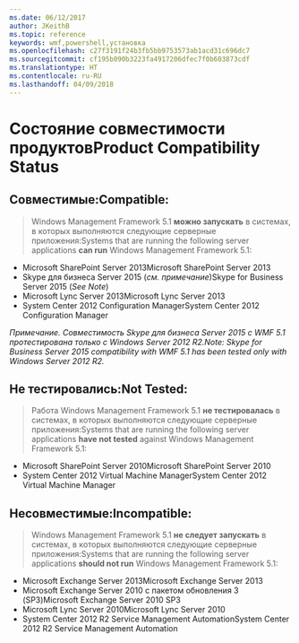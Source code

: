 ```yaml
---
ms.date: 06/12/2017
author: JKeithB
ms.topic: reference
keywords: wmf,powershell,установка
ms.openlocfilehash: c27f3191f24b3fb5bb9753573ab1acd31c696dc7
ms.sourcegitcommit: cf195b090b3223fa4917206dfec7f0b603873cdf
ms.translationtype: HT
ms.contentlocale: ru-RU
ms.lasthandoff: 04/09/2018
---
```

# <a name="product-compatibility-status"></a><span data-ttu-id="d5126-102">Состояние совместимости продуктов</span><span class="sxs-lookup"><span data-stu-id="d5126-102">Product Compatibility Status</span></span>

## <a name="compatible"></a><span data-ttu-id="d5126-103">Совместимые:</span><span class="sxs-lookup"><span data-stu-id="d5126-103">Compatible:</span></span>
> <span data-ttu-id="d5126-104">Windows Management Framework 5.1 **можно запускать** в системах, в которых выполняются следующие серверные приложения:</span><span class="sxs-lookup"><span data-stu-id="d5126-104">Systems that are running the following server applications **can run** Windows Management Framework 5.1:</span></span>

- <span data-ttu-id="d5126-105">Microsoft SharePoint Server 2013</span><span class="sxs-lookup"><span data-stu-id="d5126-105">Microsoft SharePoint Server 2013</span></span>
- <span data-ttu-id="d5126-106">Skype для бизнеса Server 2015 (_см. примечание_)</span><span class="sxs-lookup"><span data-stu-id="d5126-106">Skype for Business Server 2015 (_See Note_)</span></span>
- <span data-ttu-id="d5126-107">Microsoft Lync Server 2013</span><span class="sxs-lookup"><span data-stu-id="d5126-107">Microsoft Lync Server 2013</span></span>
- <span data-ttu-id="d5126-108">System Center 2012 Configuration Manager</span><span class="sxs-lookup"><span data-stu-id="d5126-108">System Center 2012 Configuration Manager</span></span>

<span data-ttu-id="d5126-109">_Примечание. Совместимость Skype для бизнеса Server 2015 с WMF 5.1 протестирована только с Windows Server 2012 R2._</span><span class="sxs-lookup"><span data-stu-id="d5126-109">_Note: Skype for Business Server 2015 compatibility with WMF 5.1 has been tested only with Windows Server 2012 R2._</span></span>

## <a name="not-tested"></a><span data-ttu-id="d5126-110">Не тестировались:</span><span class="sxs-lookup"><span data-stu-id="d5126-110">Not Tested:</span></span>
> <span data-ttu-id="d5126-111">Работа Windows Management Framework 5.1 **не тестировалась** в системах, в которых выполняются следующие серверные приложения:</span><span class="sxs-lookup"><span data-stu-id="d5126-111">Systems that are running the following server applications **have not tested** against Windows Management Framework 5.1:</span></span>

- <span data-ttu-id="d5126-112">Microsoft SharePoint Server 2010</span><span class="sxs-lookup"><span data-stu-id="d5126-112">Microsoft SharePoint Server 2010</span></span>
- <span data-ttu-id="d5126-113">System Center 2012 Virtual Machine Manager</span><span class="sxs-lookup"><span data-stu-id="d5126-113">System Center 2012 Virtual Machine Manager</span></span>

## <a name="incompatible"></a><span data-ttu-id="d5126-114">Несовместимые:</span><span class="sxs-lookup"><span data-stu-id="d5126-114">Incompatible:</span></span>
> <span data-ttu-id="d5126-115">Windows Management Framework 5.1 **не следует запускать** в системах, в которых выполняются следующие серверные приложения:</span><span class="sxs-lookup"><span data-stu-id="d5126-115">Systems that are running the following server applications **should not run** Windows Management Framework 5.1:</span></span>

- <span data-ttu-id="d5126-116">Microsoft Exchange Server 2013</span><span class="sxs-lookup"><span data-stu-id="d5126-116">Microsoft Exchange Server 2013</span></span>
- <span data-ttu-id="d5126-117">Microsoft Exchange Server 2010 с пакетом обновления 3 (SP3)</span><span class="sxs-lookup"><span data-stu-id="d5126-117">Microsoft Exchange Server 2010 SP3</span></span>
- <span data-ttu-id="d5126-118">Microsoft Lync Server 2010</span><span class="sxs-lookup"><span data-stu-id="d5126-118">Microsoft Lync Server 2010</span></span>
- <span data-ttu-id="d5126-119">System Center 2012 R2 Service Management Automation</span><span class="sxs-lookup"><span data-stu-id="d5126-119">System Center 2012 R2 Service Management Automation</span></span>